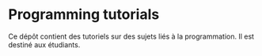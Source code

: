 # Programming tutorials

Ce dépôt contient des tutoriels sur des sujets liés à la programmation. Il est destiné aux étudiants.